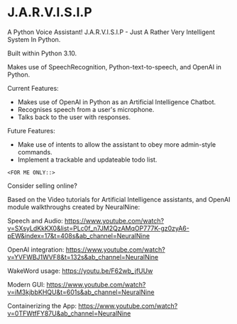 # J.A.R.V.I.S.I.P

A Python Voice Assistant! J.A.R.V.I.S.I.P - Just A Rather Very Intelligent System In Python.

Built within Python 3.10.

Makes use of SpeechRecognition, Python-text-to-speech, and OpenAI in Python.

Current Features:

* Makes use of OpenAI in Python as an Artificial Intelligence Chatbot.
* Recognises speech from a user's microphone.
* Talks back to the user with responses.

Future Features:

* Make use of intents to allow the assistant to obey more admin-style commands.
* Implement a trackable and updateable todo list.

`<FOR ME ONLY::>`

Consider selling online?

Based on the Video tutorials for Artificial Intelligence assistants, and OpenAI module walkthroughs created by NeuralNine:

Speech and Audio:
https://www.youtube.com/watch?v=SXsyLdKkKX0&list=PLc0f_n7JM2QzAMqOP777K-gz0zyA6-pEW&index=17&t=408s&ab_channel=NeuralNine

OpenAI integration:
https://www.youtube.com/watch?v=YVFWBJ1WVF8&t=132s&ab_channel=NeuralNine

WakeWord usage:
https://youtu.be/F62wb_jfUUw

Modern GUI:
https://www.youtube.com/watch?v=iM3kjbbKHQU&t=601s&ab_channel=NeuralNine

Containerizing the App:
https://www.youtube.com/watch?v=0TFWtfFY87U&ab_channel=NeuralNine

